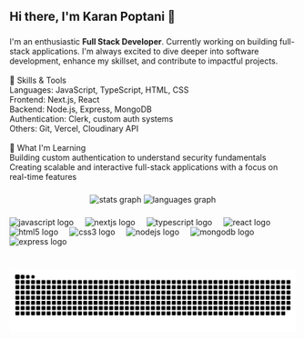 <h2 align="left">Hi there, I'm Karan Poptani 👋</h2>

###

<p align="left">I'm an enthusiastic <b>Full Stack Developer</b>. Currently working on building full-stack applications. I'm always excited to dive deeper into software development, enhance my skillset, and contribute to impactful projects.<br><br>🔧 Skills & Tools<br>Languages: JavaScript, TypeScript, HTML, CSS<br>Frontend: Next.js, React<br>Backend: Node.js, Express, MongoDB<br>Authentication: Clerk, custom auth systems<br>Others: Git, Vercel, Cloudinary API<br><br>🌱 What I'm Learning<br>Building custom authentication to understand security fundamentals<br>Creating scalable and interactive full-stack applications with a focus on real-time features</p>

###

<div align="center">
  <img src="https://github-readme-stats.vercel.app/api?username=karan06p&hide_title=true&hide_rank=false&show_icons=true&include_all_commits=false&count_private=false&disable_animations=false&theme=blue-green&locale=en&hide_border=false" height="150" alt="stats graph"  />
  <img src="https://github-readme-stats.vercel.app/api/top-langs?username=karan06p&locale=en&hide_title=false&layout=compact&card_width=320&langs_count=4&theme=rose_pine&hide_border=false" height="150" alt="languages graph"  />
</div>

###

<div align="left">
  <img src="https://cdn.jsdelivr.net/gh/devicons/devicon/icons/javascript/javascript-original.svg" height="30" alt="javascript logo"  />
  <img width="12" />
  <img src="https://img.shields.io/badge/Next.js-000000?logo=nextdotjs&logoColor=white&style=for-the-badge" height="30" alt="nextjs logo"  />
  <img width="12" />
  <img src="https://cdn.jsdelivr.net/gh/devicons/devicon/icons/typescript/typescript-original.svg" height="30" alt="typescript logo"  />
  <img width="12" />
  <img src="https://cdn.simpleicons.org/react/61DAFB" height="30" alt="react logo"  />
  <img width="12" />
  <img src="https://cdn.jsdelivr.net/gh/devicons/devicon/icons/html5/html5-original.svg" height="30" alt="html5 logo"  />
  <img width="12" />
  <img src="https://cdn.jsdelivr.net/gh/devicons/devicon/icons/css3/css3-original.svg" height="30" alt="css3 logo"  />
  <img width="12" />
  <img src="https://skillicons.dev/icons?i=nodejs" height="30" alt="nodejs logo"  />
  <img width="12" />
  <img src="https://img.shields.io/badge/MongoDB-47A248?logo=mongodb&logoColor=white&style=for-the-badge" height="30" alt="mongodb logo"  />
  <img width="12" />
  <img src="https://img.shields.io/badge/Express-000000?logo=express&logoColor=white&style=for-the-badge" height="30" alt="express logo"  />
</div>

###

<br clear="both">

<picture>
  <source media="(prefers-color-scheme: dark)" srcset="https://raw.githubusercontent.com/karan06p/karan06p/output/github-snake-dark.svg" />
  <source media="(prefers-color-scheme: light)" srcset="https://raw.githubusercontent.com/karan06p/karan06p/output/github-snake.svg" />
  <img alt="github-snake" src="https://raw.githubusercontent.com/karan06p/karan06p/output/github-snake.svg" />
</picture>

###
